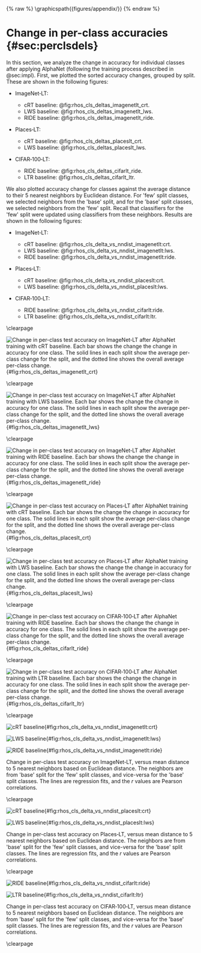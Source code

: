 {% raw %}
\graphicspath{{figures/appendix/}}
{% endraw %}

# Change in per-class accuracies {#sec:perclsdels}

In this section, we analyze the change in accuracy for individual
classes after applying AlphaNet (following the training process
described in @sec:impl). First, we plotted the sorted accuracy changes,
grouped by split. These are shown in the following figures:

* ImageNet‑LT:
    * cRT baseline: @fig:rhos_cls_deltas_imagenetlt_crt.
    * LWS baseline: @fig:rhos_cls_deltas_imagenetlt_lws.
    * RIDE baseline: @fig:rhos_cls_deltas_imagenetlt_ride.

* Places‑LT:
    * cRT baseline: @fig:rhos_cls_deltas_placeslt_crt.
    * LWS baseline: @fig:rhos_cls_deltas_placeslt_lws.

* CIFAR‑100‑LT:
    * RIDE baseline: @fig:rhos_cls_deltas_cifarlt_ride.
    * LTR baseline: @fig:rhos_cls_deltas_cifarlt_ltr.

We also plotted accuracy change for classes against the average distance
to their 5 nearest neighbors by Euclidean distance. For 'few' split
classes, we selected neighbors from the 'base' split, and for the 'base'
split classes, we selected neighbors from the 'few' split. Recall that
classifiers for the 'few' split were updated using classifiers from
these neighbors. Results are shown in the following figures:

* ImageNet‑LT:
    * cRT baseline: @fig:rhos_cls_delta_vs_nndist_imagenetlt:crt.
    * LWS baseline: @fig:rhos_cls_delta_vs_nndist_imagenetlt:lws.
    * RIDE baseline: @fig:rhos_cls_delta_vs_nndist_imagenetlt:ride.

* Places‑LT:
    * cRT baseline: @fig:rhos_cls_delta_vs_nndist_placeslt:crt.
    * LWS baseline: @fig:rhos_cls_delta_vs_nndist_placeslt:lws.

* CIFAR‑100‑LT:
    * RIDE baseline: @fig:rhos_cls_delta_vs_nndist_cifarlt:ride.
    * LTR baseline: @fig:rhos_cls_delta_vs_nndist_cifarlt:ltr.

\clearpage

![Change in per-class test accuracy on ImageNet‑LT after AlphaNet
training with cRT baseline. Each bar shows the change the change in
accuracy for one class. The solid lines in each split show the average
per-class change for the split, and the dotted line shows the overall
average per-class
change.](figures/appendix/rhos_cls_deltas_imagenetlt_crt){#fig:rhos_cls_deltas_imagenetlt_crt}

\clearpage

![Change in per-class test accuracy on ImageNet‑LT after AlphaNet
training with LWS baseline. Each bar shows the change the change in
accuracy for one class. The solid lines in each split show the average
per-class change for the split, and the dotted line shows the overall
average per-class
change.](figures/appendix/rhos_cls_deltas_imagenetlt_lws){#fig:rhos_cls_deltas_imagenetlt_lws}

\clearpage

![Change in per-class test accuracy on ImageNet‑LT after AlphaNet
training with RIDE baseline. Each bar shows the change the change in
accuracy for one class. The solid lines in each split show the average
per-class change for the split, and the dotted line shows the overall
average per-class
change.](figures/appendix/rhos_cls_deltas_imagenetlt_ride){#fig:rhos_cls_deltas_imagenetlt_ride}

\clearpage

![Change in per-class test accuracy on Places‑LT after AlphaNet training
with cRT baseline. Each bar shows the change the change in accuracy for
one class. The solid lines in each split show the average per-class
change for the split, and the dotted line shows the overall average
per-class
change.](figures/appendix/rhos_cls_deltas_placeslt_crt){#fig:rhos_cls_deltas_placeslt_crt}

\clearpage

![Change in per-class test accuracy on Places‑LT after AlphaNet training
with LWS baseline. Each bar shows the change the change in accuracy for
one class. The solid lines in each split show the average per-class
change for the split, and the dotted line shows the overall average
per-class
change.](figures/appendix/rhos_cls_deltas_placeslt_lws){#fig:rhos_cls_deltas_placeslt_lws}

\clearpage

![Change in per-class test accuracy on CIFAR‑100‑LT after AlphaNet
training with RIDE baseline. Each bar shows the change the change in
accuracy for one class. The solid lines in each split show the average
per-class change for the split, and the dotted line shows the overall
average per-class
change.](figures/appendix/rhos_cls_deltas_cifarlt_ride){#fig:rhos_cls_deltas_cifarlt_ride}

\clearpage

![Change in per-class test accuracy on CIFAR‑100‑LT after AlphaNet
training with LTR baseline. Each bar shows the change the change in
accuracy for one class. The solid lines in each split show the average
per-class change for the split, and the dotted line shows the overall
average per-class
change.](figures/appendix/rhos_cls_deltas_cifarlt_ltr){#fig:rhos_cls_deltas_cifarlt_ltr}

\clearpage

<div id="fig:rhos_cls_delta_vs_nndist_imagenetlt">

![cRT
baseline](figures/appendix/rhos_cls_delta_vs_nndist_imagenetlt_crt){#fig:rhos_cls_delta_vs_nndist_imagenetlt:crt}

![LWS
baseline](figures/appendix/rhos_cls_delta_vs_nndist_imagenetlt_lws){#fig:rhos_cls_delta_vs_nndist_imagenetlt:lws}

![RIDE
baseline](figures/appendix/rhos_cls_delta_vs_nndist_imagenetlt_ride){#fig:rhos_cls_delta_vs_nndist_imagenetlt:ride}

Change in per-class test accuracy on ImageNet‑LT, versus mean distance
to 5 nearest neighbors based on Euclidean distance. The neighbors are
from 'base' split for the 'few' split classes, and vice-versa for the
'base' split classes. The lines are regression fits, and the $r$ values
are Pearson correlations.

</div>

\clearpage

<div id="fig:rhos_cls_delta_vs_nndist_placeslt">

![cRT
baseline](figures/appendix/rhos_cls_delta_vs_nndist_placeslt_crt){#fig:rhos_cls_delta_vs_nndist_placeslt:crt}

![LWS
baseline](figures/appendix/rhos_cls_delta_vs_nndist_placeslt_lws){#fig:rhos_cls_delta_vs_nndist_placeslt:lws}

Change in per-class test accuracy on Places‑LT, versus mean distance to
5 nearest neighbors based on Euclidean distance. The neighbors are from
'base' split for the 'few' split classes, and vice-versa for the 'base'
split classes. The lines are regression fits, and the $r$ values are
Pearson correlations.

</div>

\clearpage

<div id="fig:rhos_cls_delta_vs_nndist_cifarlt">

![RIDE
baseline](figures/appendix/rhos_cls_delta_vs_nndist_cifarlt_ride){#fig:rhos_cls_delta_vs_nndist_cifarlt:ride}

![LTR
baseline](figures/appendix/rhos_cls_delta_vs_nndist_cifarlt_ltr){#fig:rhos_cls_delta_vs_nndist_cifarlt:ltr}

Change in per-class test accuracy on CIFAR‑100‑LT, versus mean distance
to 5 nearest neighbors based on Euclidean distance. The neighbors are
from 'base' split for the 'few' split classes, and vice-versa for the
'base' split classes. The lines are regression fits, and the $r$ values
are Pearson correlations.

</div>

\clearpage
